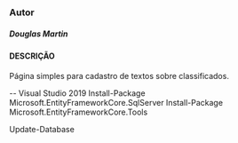 ### Autor
##### Douglas Martin


#### DESCRIÇÃO
Página simples para cadastro de textos sobre classificados.

-- Visual Studio 2019
Install-Package Microsoft.EntityFrameworkCore.SqlServer
Install-Package Microsoft.EntityFrameworkCore.Tools

Update-Database 
